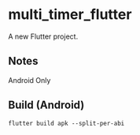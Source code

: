 # multi_timer_flutter

A new Flutter project.

## Notes
Android Only

## Build (Android)
```
flutter build apk --split-per-abi
```